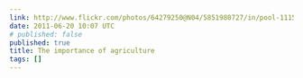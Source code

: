 ```yaml
---
link: http://www.flickr.com/photos/64279250@N04/5851980727/in/pool-1115946@N24
date: 2011-06-20 10:07 UTC
# published: false
published: true
title: The importance of agriculture
tags: []
---
```



